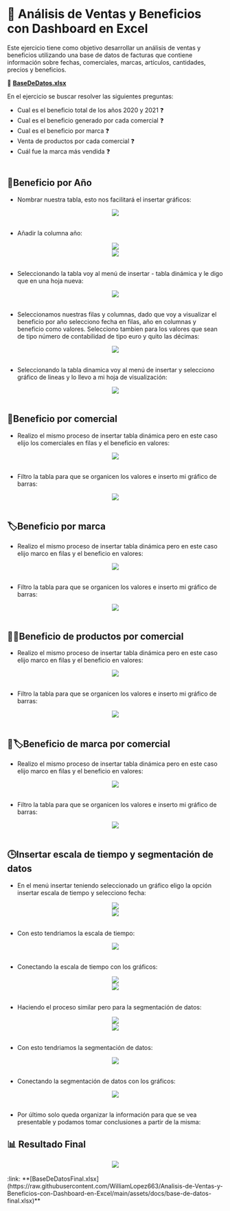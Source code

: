 # 📝 Análisis de Ventas y Beneficios con Dashboard en Excel
Este ejercicio tiene como objetivo desarrollar un análisis de ventas y beneficios utilizando una base de datos de facturas que contiene información sobre fechas, comerciales, marcas, artículos, cantidades, precios y beneficios.

:link: **[BaseDeDatos.xlsx](https://raw.githubusercontent.com/WilliamLopez663/Analisis-de-Ventas-y-Beneficios-con-Dashboard-en-Excel/main/assets/docs/base-de-datos.xlsx)**

En el ejercicio se buscar resolver las siguientes preguntas:

- Cual es el beneficio total de los años 2020 y 2021 :question:
- Cual es el beneficio generado por cada comercial :question:
- Cual es el beneficio por marca :question:
- Venta de productos por cada comercial :question:
- Cuál fue la marca más vendida :question:
<br><br>

## 📅Beneficio por Año

- Nombrar nuestra tabla, esto nos facilitará el insertar gráficos:
<div align="center">
  <img  src="https://raw.githubusercontent.com/WilliamLopez663/Analisis-de-Ventas-y-Beneficios-con-Dashboard-en-Excel/main/assets/images/nombrar-tabla.PNG">
</div>
<br>

- Añadir la columna año:
<div align="center">
  <img  src="https://raw.githubusercontent.com/WilliamLopez663/Analisis-de-Ventas-y-Beneficios-con-Dashboard-en-Excel/main/assets/images/añadir-columna-año.PNG">
</div>
<div align="center">
  <img  src="https://raw.githubusercontent.com/WilliamLopez663/Analisis-de-Ventas-y-Beneficios-con-Dashboard-en-Excel/main/assets/images/columna-año-añadida.PNG">
</div>
<br>

- Seleccionando la tabla voy al menú de insertar - tabla dinámica y le digo que en una hoja nueva:
<div align="center">
  <img  src="https://raw.githubusercontent.com/WilliamLopez663/Analisis-de-Ventas-y-Beneficios-con-Dashboard-en-Excel/main/assets/images/insertar-tabla-dinamica.PNG">
</div>
<br>

- Seleccionamos nuestras filas y columnas, dado que voy a visualizar el beneficio por año selecciono fecha en filas, año en columnas y beneficio como valores. Selecciono tambien para los valores que sean de tipo número de contabilidad de tipo euro y quito las décimas:
<div align="center">
  <img  src="https://raw.githubusercontent.com/WilliamLopez663/Analisis-de-Ventas-y-Beneficios-con-Dashboard-en-Excel/main/assets/images/tabla-dinamica-beneficio-año.PNG">
</div>
<br>

- Seleccionando la tabla dinamica voy al menú de insertar y selecciono gráfico de lineas y lo llevo a mi hoja de visualización:
<div align="center">
  <img  src="https://raw.githubusercontent.com/WilliamLopez663/Analisis-de-Ventas-y-Beneficios-con-Dashboard-en-Excel/main/assets/images/insertar-grafico-lineas.PNG">
</div>
<br>

## :briefcase:Beneficio por comercial

- Realizo el mismo proceso de insertar tabla dinámica pero en este caso elijo los comerciales en filas y el beneficio en valores:
<div align="center">
  <img  src="https://raw.githubusercontent.com/WilliamLopez663/Analisis-de-Ventas-y-Beneficios-con-Dashboard-en-Excel/main/assets/images/insertar-tabla-dinamica-beneficio-por-comercial.PNG">
</div>
<br>

- Filtro la tabla para que se organicen los valores e inserto mi gráfico de barras:
<div align="center">
  <img  src="https://raw.githubusercontent.com/WilliamLopez663/Analisis-de-Ventas-y-Beneficios-con-Dashboard-en-Excel/main/assets/images/grafico-barras-beneficio-por-comercial.PNG">
</div>
<br>

## 🏷️Beneficio por marca

- Realizo el mismo proceso de insertar tabla dinámica pero en este caso elijo marco en filas y el beneficio en valores:
<div align="center">
  <img  src="https://raw.githubusercontent.com/WilliamLopez663/Analisis-de-Ventas-y-Beneficios-con-Dashboard-en-Excel/main/assets/images/tabla-dinamica-beneficio-marca.PNG">
</div>
<br>

- Filtro la tabla para que se organicen los valores e inserto mi gráfico de barras:
<div align="center">
  <img  src="https://raw.githubusercontent.com/WilliamLopez663/Analisis-de-Ventas-y-Beneficios-con-Dashboard-en-Excel/main/assets/images/grafico-barras-beneficio-por-marca.PNG">
</div>
<br>

## 🧑‍💼Beneficio de productos por comercial

- Realizo el mismo proceso de insertar tabla dinámica pero en este caso elijo marco en filas y el beneficio en valores:
<div align="center">
  <img  src="https://raw.githubusercontent.com/WilliamLopez663/Analisis-de-Ventas-y-Beneficios-con-Dashboard-en-Excel/main/assets/images/insertar-tabla-dinamica-beneficio-por-producto-comercial.PNG">
</div>
<br>

- Filtro la tabla para que se organicen los valores e inserto mi gráfico de barras:
<div align="center">
  <img  src="https://raw.githubusercontent.com/WilliamLopez663/Analisis-de-Ventas-y-Beneficios-con-Dashboard-en-Excel/main/assets/images/grafico-barras-beneficio-por-comercial-producto.PNG">
</div>
<br>

## :man:🏷️Beneficio de marca por comercial

- Realizo el mismo proceso de insertar tabla dinámica pero en este caso elijo marco en filas y el beneficio en valores:
<div align="center">
  <img  src="https://raw.githubusercontent.com/WilliamLopez663/Analisis-de-Ventas-y-Beneficios-con-Dashboard-en-Excel/main/assets/images/tabla-dinamica-beneficio-por-comercial-marca.PNG">
</div>
<br>

- Filtro la tabla para que se organicen los valores e inserto mi gráfico de barras:
<div align="center">
  <img  src="https://raw.githubusercontent.com/WilliamLopez663/Analisis-de-Ventas-y-Beneficios-con-Dashboard-en-Excel/main/assets/images/grafico-circular-beneficio-por-comercial-marca.PNG">
</div>
<br>

## 🕒Insertar escala de tiempo y segmentación de datos

- En el menú insertar teniendo seleccionado un gráfico eligo la opción insertar escala de tiempo y selecciono fecha:
<div align="center">
  <img  src="https://raw.githubusercontent.com/WilliamLopez663/Analisis-de-Ventas-y-Beneficios-con-Dashboard-en-Excel/main/assets/images/insertar-escala-tiempo.PNG">
</div>
<div align="center">
  <img  src="https://raw.githubusercontent.com/WilliamLopez663/Analisis-de-Ventas-y-Beneficios-con-Dashboard-en-Excel/main/assets/images/selecciono-fecha.PNG">
</div>
<br>

- Con esto tendriamos la escala de tiempo:
<div align="center">
  <img  src="https://raw.githubusercontent.com/WilliamLopez663/Analisis-de-Ventas-y-Beneficios-con-Dashboard-en-Excel/main/assets/images/escala-de-tiempo.PNG">
</div>
<br>

- Conectando la escala de tiempo con los gráficos:
<div align="center">
  <img  src="https://raw.githubusercontent.com/WilliamLopez663/Analisis-de-Ventas-y-Beneficios-con-Dashboard-en-Excel/main/assets/images/conexiones-de-informe.PNG">
</div>
<div align="center">
  <img  src="https://raw.githubusercontent.com/WilliamLopez663/Analisis-de-Ventas-y-Beneficios-con-Dashboard-en-Excel/main/assets/images/seleccionando-tablas-escala-tiempo.PNG">
</div>
<br>

- Haciendo el proceso similar pero para la segmentación de datos:
<div align="center">
  <img  src="https://raw.githubusercontent.com/WilliamLopez663/Analisis-de-Ventas-y-Beneficios-con-Dashboard-en-Excel/main/assets/images/insertar-segmentación de datos.PNG">
</div>
<div align="center">
  <img  src="https://raw.githubusercontent.com/WilliamLopez663/Analisis-de-Ventas-y-Beneficios-con-Dashboard-en-Excel/main/assets/images/selecciono-comercial.PNG">
</div>
<br>

- Con esto tendriamos la segmentación de datos:
<div align="center">
  <img  src="https://raw.githubusercontent.com/WilliamLopez663/Analisis-de-Ventas-y-Beneficios-con-Dashboard-en-Excel/main/assets/images/segmentacion-de-datos.PNG">
</div>
<br>

- Conectando la segmentación de datos con los gráficos:
<div align="center">
  <img  src="https://raw.githubusercontent.com/WilliamLopez663/Analisis-de-Ventas-y-Beneficios-con-Dashboard-en-Excel/main/assets/images/conexion-graficos-segmentacion-datos.PNG">
</div>
<br>

- Por último solo queda organizar la información para que se vea presentable y podamos tomar conclusiones a partir de la misma:

## :bar_chart: Resultado Final
<div align="center">
  <img  src="https://raw.githubusercontent.com/WilliamLopez663/Analisis-de-Ventas-y-Beneficios-con-Dashboard-en-Excel/main/assets/images/resultado-final.PNG">
</div>
<br>
:link: **[BaseDeDatosFinal.xlsx](https://raw.githubusercontent.com/WilliamLopez663/Analisis-de-Ventas-y-Beneficios-con-Dashboard-en-Excel/main/assets/docs/base-de-datos-final.xlsx)**


